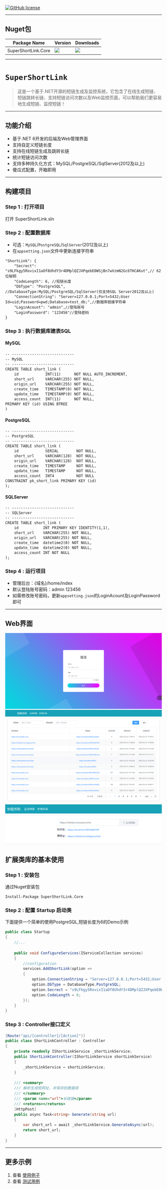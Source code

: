 
[![GitHub license](https://img.shields.io/github/license/dotnetcore/EasyCaching.svg)](https://github.com/dotnetcore/EasyCaching/blob/master/LICENSE)

----------

## Nuget包

| Package Name |  Version | Downloads
|--------------|  ------- | ----
| SuperShortLink.Core | ![](https://img.shields.io/badge/nuget-v1.1.1-blue) | ![](https://img.shields.io/badge/downloads-xM-brightgreen)|

---------

# `SuperShortLink`
> 这是一个基于.NET开源的短链生成及监控系统，它包含了在线生成短链、短链跳转长链、支持短链访问次数以及Web监控页面，可以帮助我们更容易地生成短链、监控短链！

-------

## 功能介绍
 - 基于.NET 6开发的后端及Web管理界面
 - 支持自定义短链长度
 - 支持在线短链生成及跳转长链
 - 统计短链访问次数
 - 支持多种持久化方式：MySQL/PostgreSQL/SqlServer(2012及以上)
 - 傻瓜式配置，开箱即用

------
## 构建项目

### Step 1 : 打开项目
打开 SuperShortLink.sln

### Step 2 : 配置数据库
- 可选：`MySQL`/`PostgreSQL`/`SqlServer`(2012及以上)
- 在`appsetting.json`文件中更新连接字符串
```
"ShortLink": {
    "Secrect": "s9LFkgy5RovixI1aOf8UhdY3r4DMplQZJXPqebE0WSjBn7wVzmN2Gc6THCAKut",// 62 位秘钥
    "CodeLength": 6, //短链长度
    "DbType": "PostgreSQL", //DatabaseType:MySQL/PostgreSQL/SqlServer(仅支持SQL Server2012及以上)
    "ConnectionString": "Server=127.0.0.1;Port=5432;User Id=uid;Password=pwd;Database=test_db;",//数据库链接字符串
    "LoginAcount": "admin",//登陆账号
    "LoginPassword": "123456"//登陆密码
}
```
### Step 3 : 执行数据库建表SQL

#### MySQL
```
-- ----------------------------
-- MySQL
-- ----------------------------
CREATE TABLE short_link (
    id            INT(11)      NOT NULL AUTO_INCREMENT,
    short_url     VARCHAR(255) NOT NULL,
    origin_url    VARCHAR(255) NOT NULL,
    create_time   TIMESTAMP(0) NOT NULL,
    update_time   TIMESTAMP(0) NOT NULL,
    access_count  INT(11)      NOT NULL,
PRIMARY KEY (id) USING BTREE 
)
```

#### PostgreSQL
```
-- ----------------------------
-- PostgreSQL
-- ----------------------------
CREATE TABLE short_link (
    id            SERIAL        NOT NULL,
    short_url     VARCHAR(128)  NOT NULL,
    origin_url    VARCHAR(128)  NOT NULL,
    create_time   TIMESTAMP     NOT NULL,
    update_time   TIMESTAMP     NOT NULL,
    access_count  INT4          NOT NULL
CONSTRAINT pk_short_link PRIMARY KEY (id) 
);

```
#### SQLServer

```
-- ----------------------------
-- SQLServer
-- ----------------------------
CREATE TABLE short_link (
    id           INT PRIMARY KEY IDENTITY(1,1),
    short_url    VARCHAR(255) NOT NULL,
    origin_url   VARCHAR(255) NOT NULL,
    create_time  datetime2(0) NOT NULL,
    update_time  datetime2(0) NOT NULL,
    access_count INT NOT NULL 
);
```

### Step 4 : 运行项目
- 管理后台：{域名}/home/index
- 默认登陆账号密码：admin 123456
- 如需修改账号密码，更新`appsetting.json`的LoginAcount及LoginPassword即可

------------

## Web界面
![](media/web-login.png?raw=true)
![](media/web-list.png?raw=true)
![](media/web-generate.png?raw=true)


## 扩展类库的基本使用

### Step 1 : 安装包

通过Nuget安装包
```
Install-Package SuperShortLink.Core
```

### Step 2 : 配置 Startup 启动类

下面提供一个简单的使用PostgreSQL,短链长度为6的Demo示例
```csharp
public class Startup
{
    //...
    
    public void ConfigureServices(IServiceCollection services)
    {
        //configuration
        services.AddShortLink(option =>
        {
            option.ConnectionString = "Server=127.0.0.1;Port=5432;User Id=uid;Password=pwd;Database=db;";
            option.DbType = DatabaseType.PostgreSQL;
            option.Secrect = "s9LFkgy5RovixI1aOf8UhdY3r4DMplQZJXPqebE0WSjBn7wVzmN2Gc6THCAKut";
            option.CodeLength = 6;
        });
    }    
}
```

###  Step 3 : Controller接口定义 

```csharp
[Route("api/[controller]/[Action]")]
public class ShortLinkController : Controller
{
    private readonly IShortLinkService _shortLinkService;
    public ShortLinkController(IShortLinkService shortLinkService)
    {
        _shortLinkService = shortLinkService;
    }

    /// <summary>
    /// 解析生成短网址，并保存到数据库
    /// </summary>
    /// <param name="url">长链接</param>
    /// <returns></returns>
    [HttpPost]
    public async Task<string> Generate(string url)
    {
        var short_url = await _shortLinkService.GenerateAsync(url);
        return short_url;
    }
}
```

---------
## 更多示例

1. 查看 [使用例子](https://github.com/Bryan-Cyf/SuperShortLink/tree/master/src/SuperShortLink)
2. 查看 [测试用例](https://github.com/Bryan-Cyf/SuperShortLink/tree/master/test/SuperShortLink.UnitTests)

